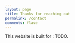 ```yaml
---
layout: page
title: Thanks for reaching out
permalink: /contact
comments: flase
---
```


<div class="row justify-content-between">
<div class="col-md-8 pr-5">

<p>This website is built for : TODO.</p>

</div>
</div>
